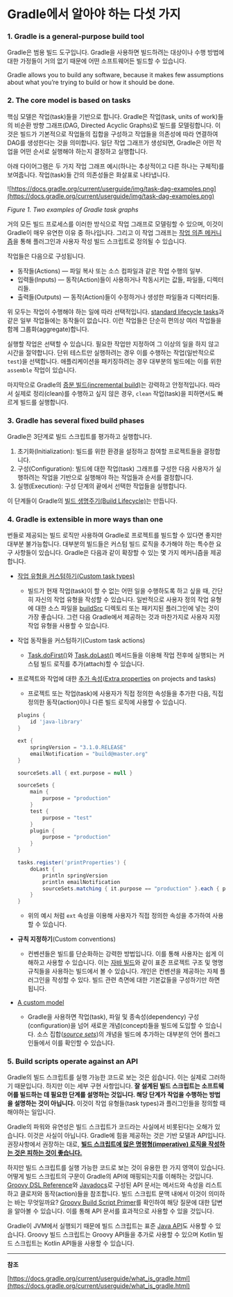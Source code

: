 # Gradle에서 알아야 하는 다섯 가지

### 1. Gradle is a general-purpose build tool

Gradle은 범용 빌드 도구입니다. Gradle을 사용하면 빌드하려는 대상이나 수행 방법에 대한 가정들이 거의 없기 때문에 어떤 소프트웨어든 빌드할 수 있습니다.

Gradle allows you to build any software, because it makes few assumptions about what you’re trying to build or how it should be done.

### 2. The core model is based on tasks

핵심 모델은 작업(task)들을 기반으로 합니다. Gradle은 작업(task, units of work)들의 비순환 방향 그래프(DAG, Directed Acyclic Graphs)로 빌드를 모델링합니다. 이것은 빌드가 기본적으로 작업들의 집합을 구성하고 작업들을 의존성에 따라 연결하여 DAG를 생성한다는 것을 의미합니다. 일단 작업 그래프가 생성되면, Gradle은 어떤 작업을 어떤 순서로 실행해야 하는지 결정하고 실행합니다.

아래 다이어그램은 두 가지 작업 그래프 예시(하나는 추상적이고 다른 하나는 구체적)를 보여줍니다. 작업(task)들 간의 의존성들은 화살표로 나타냅니다.

![https://docs.gradle.org/current/userguide/img/task-dag-examples.png](https://docs.gradle.org/current/userguide/img/task-dag-examples.png)

*Figure 1. Two examples of Gradle task graphs*

거의 모든 빌드 프로세스를 이러한 방식으로 작업 그래프로 모델링할 수 있으며, 이것이 Gradle이 매우 유연한 이유 중 하나입니다. 그리고 이 작업 그래프는 [작업 의존 메커니즘](https://docs.gradle.org/current/userguide/tutorial_using_tasks.html#sec:task_dependencies)을 통해  플러그인과 사용자 작성 빌드 스크립트로 정의될 수 있습니다.

작업들은 다음으로 구성됩니다.

- 동작들(Actions) — 파일 복사 또는 소스 컴파일과 같은 작업 수행의 일부.
- 입력들(Inputs) — 동작(Action)들이 사용하거나 작동시키는 값들, 파일들, 디렉터리들.
- 출력들(Outputs) — 동작(Action)들이 수정하거나 생성한 파일들과 디렉터리들.

위 모두는 작업이 수행해야 하는 일에 따라 선택적입니다. [standard lifecycle tasks](https://docs.gradle.org/current/userguide/base_plugin.html#sec:base_tasks)과 같은 일부 작업들에는 동작들이 없습니다. 이런 작업들은 단순히 편의상 여러 작업들을 함께 그룹화(aggregate)합니다.

실행할 작업은 선택할 수 있습니다. 필요한 작업만 지정하여 그 이상의 일을 하지 않고 시간을 절약합니다. 단위 테스트만 실행하려는 경우 이를 수행하는 작업(일반적으로 `test`)을 선택합니다. 애플리케이션을 패키징하려는 경우 대부분의 빌드에는 이를 위한 `assemble` 작업이 있습니다.

마지막으로 Gradle의 [증분 빌드(incremental build)](https://docs.gradle.org/current/userguide/more_about_tasks.html#sec:up_to_date_checks)는 강력하고 안정적입니다. 따라서 실제로 정리(clean)를 수행하고 싶지 않은 경우, `clean` 작업(task)을 피하면서도 빠르게 빌드를 실행합니다.

### 3. Gradle has several fixed build phases

Gradle은 3단계로 빌드 스크립트를 평가하고 실행합니다.

1. 초기화(Initialization): 빌드를 위한 환경을 설정하고 참여할 프로젝트들을 결정합니다.
2. 구성(Configuration): 빌드에 대한 작업(task) 그래프를 구성한 다음 사용자가 실행하려는 작업을 기반으로 실행해야 하는 작업들과 순서를 결정합니다.
3. 실행(Execution): 구성 단계의 끝에서 선택한 작업들을 실행합니다.

이 단계들이 Gradle의 [빌드 생명주기(Build Lifecycle)](https://docs.gradle.org/current/userguide/build_lifecycle.html#build_lifecycle)는 만듭니다.

### 4. Gradle is extensible in more ways than one

번들로 제공되는 빌드 로직만 사용하여 Gradle로 프로젝트를 빌드할 수 있다면 좋지만 대부분 불가능합니다. 대부분의 빌드들은 커스텀 빌드 로직을 추가해야 하는 특수한 요구 사항들이 있습니다. Gradle은 다음과 같이 확장할 수 있는 몇 가지 메커니즘을 제공합니다.

- [작업 유형을 커스텀하기(Custom task types)](https://docs.gradle.org/current/userguide/custom_tasks.html#custom_tasks)
    - 빌드가 현재 작업(task)이 할 수 없는 어떤 일을 수행하도록 하고 싶을 때, 간단히 자신의 작업 유형을 작성할 수 있습니다. 일반적으로 사용자 정의 작업 유형에 대한 소스 파일을 [buildSrc](https://docs.gradle.org/current/userguide/organizing_gradle_projects.html#sec:build_sources) 디렉토리 또는 패키지된 플러그인에 넣는 것이 가장 좋습니다. 그런 다음 Gradle에서 제공하는 것과 마찬가지로 사용자 지정 작업 유형을 사용할 수 있습니다.
- 작업 동작들을 커스텀하기(Custom task actions)
    - [Task.doFirst()](https://docs.gradle.org/current/dsl/org.gradle.api.Task.html#org.gradle.api.Task:doFirst(org.gradle.api.Action))와 [Task.doLast()](https://docs.gradle.org/current/dsl/org.gradle.api.Task.html#org.gradle.api.Task:doLast(org.gradle.api.Action)) 메서드들을 이용해 작업 전후에 실행되는 커스텀 빌드 로직를 추가(attach)할 수 있습니다.
- 프로젝트와 작업에 대한 [추가 속성](https://docs.gradle.org/current/userguide/writing_build_scripts.html#sec:extra_properties)([Extra properties](https://docs.gradle.org/current/userguide/writing_build_scripts.html#sec:extra_properties) on projects and tasks)
    - 프로젝트 또는 작업(task)에 사용자가 직접 정의한 속성들을 추가한 다음, 직접 정의한 동작(action)이나 다른 빌드 로직에 사용할 수 있습니다.
    
    ```groovy
    plugins {
        id 'java-library'
    }
    
    ext {
        springVersion = "3.1.0.RELEASE"
        emailNotification = "build@master.org"
    }
    
    sourceSets.all { ext.purpose = null }
    
    sourceSets {
        main {
            purpose = "production"
        }
        test {
            purpose = "test"
        }
        plugin {
            purpose = "production"
        }
    }
    
    tasks.register('printProperties') {
        doLast {
            println springVersion
            println emailNotification
            sourceSets.matching { it.purpose == "production" }.each { println it.name }
        }
    }
    ```
    
    - 위의 예시 처럼 `ext` 속성을 이용해 사용자가 직접 정의한 속성을 추가하여 사용할 수 있습니다.
- **규칙 지정하기**(Custom conventions)
    - 컨벤션들은 빌드를 단순화하는 강력한 방법입니다. 이를 통해 사용자는 쉽게 이해하고 사용할 수 있습니다. 이는 [자바 빌드](https://docs.gradle.org/current/userguide/building_java_projects.html#building_java_projects)와 같이 표준 프로젝트 구조 및 명명 규칙들을 사용하는 빌드에서 볼 수 있습니다. 개인은 컨벤션을 제공하는 자체 플러그인을 작성할 수 있다. 빌드 관련 측면에 대한 기본값들을 구성하기만 하면 됩니다.
- [A custom model](https://docs.gradle.org/current/userguide/implementing_gradle_plugins.html#modeling_dsl_like_apis)
    - Gradle을 사용하면 작업(task), 파일 및 종속성(dependency) 구성(configuration)을 넘어 새로운 개념(concept)들을 빌드에 도입할 수 있습니다. 소스 집합(*[source sets](https://docs.gradle.org/current/userguide/building_java_projects.html#sec:java_source_sets)*)의 개념을 빌드에 추가하는 대부분의 언어 플러그인들에서 이를 확인할 수 있습니다.

### 5. Build scripts operate against an API

Gradle의 빌드 스크립트를 실행 가능한 코드로 보는 것은 쉽습니다. 이는 실제로 그러하기 때문입니다. 하지만 이는 세부 구현 사항입니다. **잘 설계된 빌드 스크립트는 소프트웨어를 빌드하는 데 필요한 단계를 설명하는 것입니다. 해당 단계가 작업을 수행하는 방법을 설명하는 것이 아닙니다.** 이것이 작업 유형들(task types)과 플러그인들을 정의할 때 해야하는 일입니다.

Gradle의 파워와 유연성은 빌드 스크립트가 코드라는 사실에서 비롯된다는 오해가 있습니다. 이것은 사실이 아닙니다. Gradle에 힘을 제공하는 것은 기반 모델과 API입니다. 권장사항에서 권장하는 대로, [**빌드 스크립트에 많은 명령형(imperative) 로직을 작성하는 것은 피하는 것이 좋습니다.**](https://docs.gradle.org/current/userguide/authoring_maintainable_build_scripts.html#sec:avoid_imperative_logic_in_scripts)

하지만 빌드 스크립트를 실행 가능한 코드로 보는 것이 유용한 한 가지 영역이 있습니다. 어떻게 빌드 스크립트의 구문이 Gradle의 API에 매핑되는지를 이해하는 것입니다. [Groovy DSL Reference](https://docs.gradle.org/current/dsl/)와 [Javadocs](https://docs.gradle.org/current/javadoc/)로 구성된 API 문서는 메서드와 속성을 리스트하고 클로저와 동작(action)들을 참조합니다. 빌드 스크립트 문맥 내에서 이것이 의미하는 바는 무엇일까요? [Groovy Build Script Primer](https://docs.gradle.org/current/userguide/groovy_build_script_primer.html#groovy_build_script_primer)를 확인하여 해당 질문에 대한 답변을 알아볼 수 있습니다. 이를 통해 API 문서를 효과적으로 사용할 수 있을 것입니다.

Gradle이 JVM에서 실행되기 때문에 빌드 스크립트는 표준 [Java API](https://docs.oracle.com/javase/8/docs/api)도 사용할 수 있습니다. Groovy 빌드 스크립트는 Groovy API들을 추가로 사용할 수 있으며 Kotlin 빌드 스크립트는 Kotlin API들을 사용할 수 있습니다.

---

**참조**

[https://docs.gradle.org/current/userguide/what_is_gradle.html](https://docs.gradle.org/current/userguide/what_is_gradle.html)
